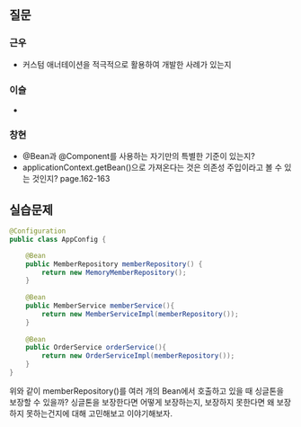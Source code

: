 ## 질문
### 근우
- 커스텀 애너테이션을 적극적으로 활용하여 개발한 사례가 있는지

### 이슬
- 

### 창현
- @Bean과 @Component를 사용하는 자기만의 특별한 기준이 있는지?
- applicationContext.getBean()으로 가져온다는 것은 의존성 주입이라고 볼 수 있는 것인지? page.162-163

## 실습문제
```java
@Configuration
public class AppConfig {

	@Bean
	public MemberRepository memberRepository() {
	    return new MemoryMemberRepository();
	}
	
	@Bean
	public MemberService memberService(){
	    return new MemberServiceImpl(memberRepository());
	}
	
	@Bean
	public OrderService orderService(){
	    return new OrderServiceImpl(memberRepository());
	}
}
```
위와 같이 memberRepository()를 여러 개의 Bean에서 호출하고 있을 때 싱글톤을 보장할 수 있을까? 싱글톤을 보장한다면 어떻게 보장하는지, 보장하지 못한다면 왜 보장하지 못하는건지에 대해 고민해보고 이야기해보자.
